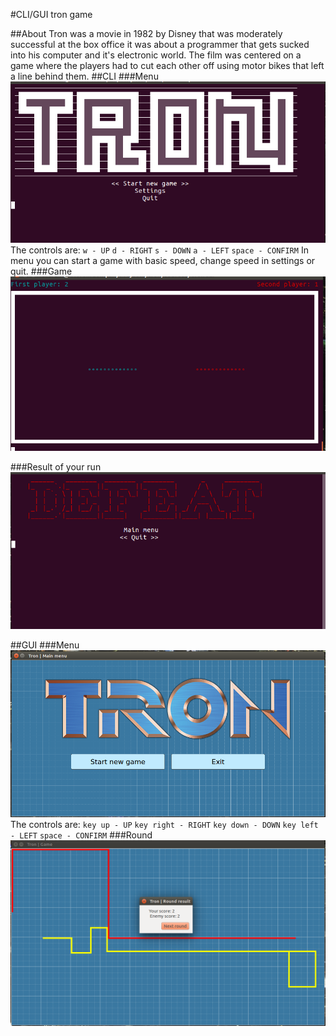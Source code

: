 #CLI/GUI tron game

##About
Tron was a movie in 1982 by Disney that was moderately successful at the box office it was about a programmer that gets sucked into his computer and it's electronic world. The film was centered on a game where the players had to cut each other off using motor bikes that left a line behind them. 
##CLI
###Menu
![Main menu](https://github.com/olerom/tron/blob/master/about/cli_menu.png?raw=true)
The controls are: `w - UP` `d - RIGHT` `s - DOWN` `a - LEFT` `space - CONFIRM`
In menu you can start a game with basic speed, change speed in settings or quit.
###Game
![Game process](https://github.com/olerom/tron/blob/master/about/cli_action.png?raw=true)

###Result of your run
![Game result](https://github.com/olerom/tron/blob/master/about/cli_defeat.png?raw=true)

##GUI
###Menu
![Game result](https://github.com/olerom/tron/blob/master/about/gui_menu.png?raw=true)
The controls are: `key up - UP` `key right - RIGHT` `key down - DOWN` `key left - LEFT` `space - CONFIRM`
###Round
![Game result](https://github.com/olerom/tron/blob/master/about/gui_round.png?raw=true)

